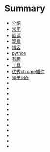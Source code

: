 # Summary

* [介绍](README.md)
* [常用](part1.md)
* [阅读](part2.md)
* [观看](part3.md)
* [博客](part4.md)
* [python](part5.md)
* [有趣](part6.md)
* [工具](part7.md)
* [优秀chrome插件]()
* [知乎问答](part8.md)
* []()
* []()
* []()
* []()
* []()
* []()
* []()
* []()
* []()
* []()
* []()
* []()
* []()
